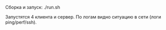 Сборка и запуск:
./run.sh

Запустятся 4 клиента и сервер. По логам видно ситуацию в сети (логи ping/perf/ssh).
